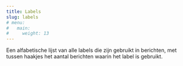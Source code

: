 ```yaml
---
title: Labels
slug: labels
# menu:
#   main:
#     weight: 13
---
```

Een alfabetische lijst van alle labels die zijn gebruikt in berichten, met tussen haakjes het aantal berichten waarin het label is gebruikt.
